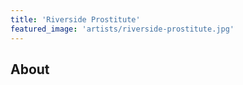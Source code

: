 ```yaml
---
title: 'Riverside Prostitute'
featured_image: 'artists/riverside-prostitute.jpg'
---
```


## About


